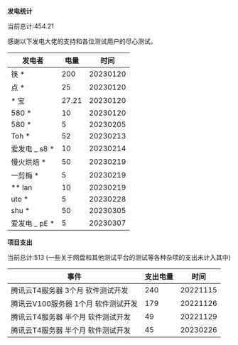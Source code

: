**发电统计**

当前总计:454.21

感谢以下发电大佬的支持和各位测试用户的尽心测试。

| 发电者                 | 电量            | 时间             |
| --------------------- | --------------- | --------------- |
|   筷 *                 |    200         |   20230120       |
|   点 *                 |    25          |   20230120       |
|   * 宝                 |    27.21       |   20230120       |
|   580 *                |    10          |   20230120       |
|   580 *                |    5           |   20230205       |
|   Toh *                |    52          |   20230213       |
|   爱发电 _ s8 *         |    10          |   20230214       |
|   慢火烘焙 *            |    50          |   20230219       |
|   一剪梅 *              |    5           |   20230219       |
|   ** lan               |    10          |   20230219       |
|   uto *                |    5           |   20230228       |
|   shu *                |    50          |   20230305       |
|   爱发电 _ pE *         |    5           |   20230307       |


**项目支出**

当前总计:513 (一些关于网盘和其他测试平台的测试等各种杂项的支出未计入其中)

| 事件                                      | 支出电量            | 时间             |
| ----------------------------------------- | ------------------ | ---------------- |
|  腾讯云T4服务器   3个月  软件测试开发       |    240              |   20221115       |
|  腾讯云V100服务器 1个月  软件测试开发       |    179              |   20221126       |
|  腾讯云T4服务器   半个月  软件测试开发      |    49               |   20221129       |
|  腾讯云T4服务器   半个月  软件测试开发      |    45               |   20230226       |
